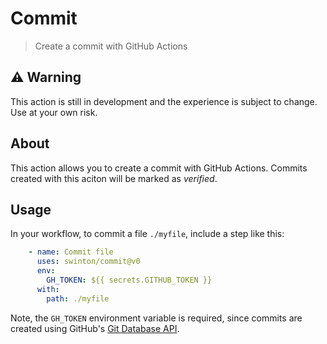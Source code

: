 # Commit
> Create a commit with GitHub Actions

## :warning: Warning
This action is still in development and the experience is subject to change. Use at your own risk.

## About
This action allows you to create a commit with GitHub Actions. Commits created with this aciton will be marked as _verified_.

## Usage
In your workflow, to commit a file `./myfile`, include a step like this:

```yaml
    - name: Commit file
      uses: swinton/commit@v0
      env:
        GH_TOKEN: ${{ secrets.GITHUB_TOKEN }}
      with:
        path: ./myfile
```

Note, the `GH_TOKEN` environment variable is required, since commits are created using GitHub's [Git Database API](https://docs.github.com/rest/reference/git).
